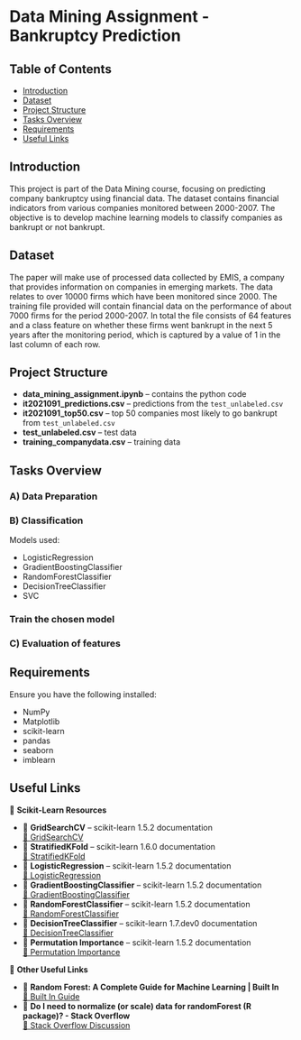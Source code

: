 # Data Mining Assignment - Bankruptcy Prediction

## Table of Contents
- [Introduction](#introduction)
- [Dataset](#dataset)
- [Project Structure](#project-structure)
- [Tasks Overview](#tasks-overview)
- [Requirements](#requirements)
- [Useful Links](#useful-links)

## Introduction
This project is part of the Data Mining course, focusing on predicting company bankruptcy using financial data. The dataset contains financial indicators from various companies monitored between 2000-2007. The objective is to develop machine learning models to classify companies as bankrupt or not bankrupt.

## Dataset
The paper will make use of processed data collected by
EMIS, a company that provides information on companies in emerging markets.
The data relates to over 10000 firms which have been monitored
since 2000.
The training file provided will contain financial data on the
performance of about 7000 firms for the period 2000-2007. In total the file
consists of 64 features and a class feature on whether these firms
went bankrupt in the next 5 years after the monitoring period, which
is captured by a value of 1 in the last column of each row.



## Project Structure
- **data_mining_assignment.ipynb** – contains the python code 
- **it2021091_predictions.csv** –  predictions from the `test_unlabeled.csv`
- **it2021091_top50.csv** –   top 50 companies most likely to go bankrupt from `test_unlabeled.csv`
- **test_unlabeled.csv** –  test data
- **training_companydata.csv** –  training data


## Tasks Overview

### A) Data Preparation


### B) Classification
 Models used:
 - LogisticRegression
 - GradientBoostingClassifier
 - RandomForestClassifier
 - DecisionTreeClassifier
 - SVC
 


### Train the chosen model


### C) Evaluation of features



## Requirements
Ensure you have the following installed:
- NumPy
- Matplotlib
- scikit-learn
- pandas
- seaborn
- imblearn





## Useful Links
🔗 **Scikit-Learn Resources**  
- 📌 **GridSearchCV** – scikit-learn 1.5.2 documentation  
  [🔗 GridSearchCV](https://scikit-learn.org/1.5.2/modules/generated/sklearn.model_selection.GridSearchCV.html)  
- 📌 **StratifiedKFold** – scikit-learn 1.6.0 documentation  
  [🔗 StratifiedKFold](https://scikit-learn.org/1.6.0/modules/generated/sklearn.model_selection.StratifiedKFold.html)  
- 📌 **LogisticRegression** – scikit-learn 1.5.2 documentation  
  [🔗 LogisticRegression](https://scikit-learn.org/1.5.2/modules/generated/sklearn.linear_model.LogisticRegression.html)  
- 📌 **GradientBoostingClassifier** – scikit-learn 1.5.2 documentation  
  [🔗 GradientBoostingClassifier](https://scikit-learn.org/1.5.2/modules/generated/sklearn.ensemble.GradientBoostingClassifier.html)  
- 📌 **RandomForestClassifier** – scikit-learn 1.5.2 documentation  
  [🔗 RandomForestClassifier](https://scikit-learn.org/1.5.2/modules/generated/sklearn.ensemble.RandomForestClassifier.html)  
- 📌 **DecisionTreeClassifier** – scikit-learn 1.7.dev0 documentation  
  [🔗 DecisionTreeClassifier](https://scikit-learn.org/1.7.dev0/modules/generated/sklearn.tree.DecisionTreeClassifier.html)  
- 📌 **Permutation Importance** – scikit-learn 1.5.2 documentation  
  [🔗 Permutation Importance](https://scikit-learn.org/1.5.2/modules/permutation_importance.html)  

🔗 **Other Useful Links**  
- 📌 **Random Forest: A Complete Guide for Machine Learning | Built In**  
  [🔗 Built In Guide](https://builtin.com/machine-learning/random-forest)  
- 📌 **Do I need to normalize (or scale) data for randomForest (R package)? - Stack Overflow**  
  [🔗 Stack Overflow Discussion](https://stackoverflow.com/questions/34072133/do-i-need-to-normalize-or-scale-data-for-randomforest-r-package)
